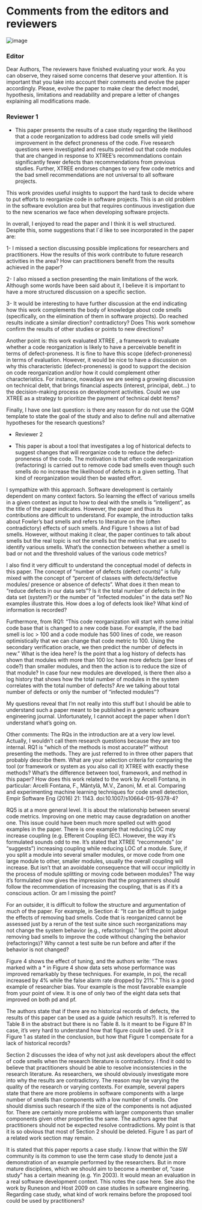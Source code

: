 # Comments from the editors and reviewers

![image](https://cloud.githubusercontent.com/assets/1433964/20149973/8902ced6-a681-11e6-8ad2-3f796cb1807c.png)

### Editor

Dear Authors, 
The reviewers have finished evaluating your work. As you can observe, they raised some concerns that deserve your attention. It is important that you take into account their comments and evolve the paper accordingly. Please,  evolve the paper to make clear the defect model, hypothesis, limitations and readability and prepare a letter of changes explaining all modifications made. 


### Reviewer 1

- This paper presents the results of a case study regarding the likelihood that a code reorganization to address bad code smells will yield improvement in the defect proneness of the code. Five research questions were investigated and results pointed out that code modules that are changed in response to XTREE’s recommendations contain significantly fewer defects than recommendations from previous studies. Further, XTREE endorses changes to very few code metrics and the bad smell recommendations are not universal to all software projects.

This work provides useful insights to support the hard task to decide where to put efforts to reorganize code in software projects. This is an old problem in the software evolution area but that requires continuous investigation due to the new scenarios we face when developing software projects.

In overall, I enjoyed to read the paper and I think it is well structured. Despite this, some suggestions that I´d like to see incorporated in the paper are:

1- I missed a section discussing possible implications for researchers and practitioners. How the results of this work contribute to future research activities in the area? How can practitioners benefit from the results achieved in the paper?

2- I also missed a section presenting the main limitations of the work. Although some words have been said about it, I believe it is important to have a more structured discussion on a specific section.

3- It would be interesting to have further discussion at the end indicating how this work complements the body of knowledge about code smells (specifically, on the elimination of them in software projects). Do reached results indicate a similar direction? contradictory? Does This work somehow confirm the results of other studies or points to new directions?

Another point is: this work evaluated XTREE , a framework to evaluate whether a code reorganization is likely to have a perceivable benefit in terms of defect-proneness. It is fine to have this scope (defect-proneness) in terms of evaluation. However, it would be nice to have a discussion on why this characteristic (defect-proneness) is good to support the decision on code reorganization and/or how it could complement other characteristics. For instance, nowadays we are seeing a growing discussion on technical debt, that brings financial aspects (interest, principal, debt…) to the decision-making process on development activities. Could we use XTREE as a strategy to prioritize the payment of technical debt items?

Finally, I have one last question: is there any reason for do not use the GQM template to state the goal of the study and also to define null and alternative hypotheses for the research questions? 


- Reviewer 2

- This paper is about a tool that investigates a log of historical defects to suggest changes that will reorganize code to reduce the defect-proneness of the code. The motivation is that often code reorganization (refactoring) is carried out to remove code bad smells even though such smells do no increase the likelihood of defects in a given setting. That kind of reorganization would then be wasted effort. 

I sympathize with this approach. Software development is certainly dependent on many context factors. So learning the effect of various smells in a given context as input to how to deal with the smells is “intelligent”, as the title of the paper indicates.
However, the paper and thus its contributions are difficult to understand. For example, the introduction talks about Fowler’s bad smells and refers to literature on the (often contradictory) effects of such smells. And Figure 1 shows a list of bad smells. However, without making it clear, the paper continues to talk about smells but the real topic is not the smells but the metrics that are used to identify various smells. What’s the connection between whether a smell is bad or not and the threshold values of the various code metrics?

I also find it very difficult to understand the conceptual model of defects in this paper. The concept of “number of defects (defect counts)” is fully mixed with the concept of “percent of classes with defects/defective modules/ presence or absence of defects”. What does it then mean to “reduce defects in our data sets”? Is it the total number of defects in the data set (system?) or the number of “infected modules” in the data set? No examples illustrate this. How does a log of defects look like? What kind of information is recorded?

Furthermore, from RQ1: “This code reorganization will start with some initial code base that is changed to a new code base. For example, if the bad smell is loc > 100 and a code module has 500 lines of code, we reason optimistically that we can change that code metric to 100. Using the secondary verification oracle, we then predict the number of defects in new.” What is the idea here? Is the point that a log history of defects has shown that modules with more than 100 loc have more defects (per lines of code?) than smaller modules, and then the action is to reduce the size of that module? In case four new modules are developed, is there then also a log history that shows how the total number of modules in the system correlates with the total number of defects? Are we talking about total number of defects or only the number of “infected modules”?

My questions reveal that I’m not really into this stuff but I should be able to understand such a paper meant to be published in a generic software engineering journal. Unfortunately, I cannot accept the paper when I don’t understand what’s going on.

 

Other comments:
The RQs in the introduction are at a very low level. Actually, I wouldn’t call them research questions because they are too internal. RQ1 is  “which of the methods is most accurate?” without presenting the methods. They are just referred to in three other papers that probably describe them. What are your selection criteria for comparing the tool (or framework or system as you also call it) XTREE with exactly these methods? What’s the difference between tool, framework, and method in this paper? How does this work related to the work by Arcelli Fontana, in particular: Arcelli Fontana, F., Mäntylä, M.V., Zanoni, M. et al. Comparing and experimenting machine learning techniques for code smell detection, Empir Software Eng (2016) 21: 1143. doi:10.1007/s10664-015-9378-4?

 RQ5 is at a more general level. It is about the relationship between several code metrics. Improving on one metric may cause degradation on another one. This issue could have been much more spelled out with good examples in the paper. There is one example that reducing LOC may increase coupling (e.g. Efferent Coupling (EC). However, the way it’s formulated sounds odd to me. It’s stated that XTREE “recommends” (or “suggests”) increasing coupling while reducing LOC of a module. Sure, if you split a module into several smaller modules, or move code from one large module to other, smaller modules, usually the overall coupling will increase.  But isn’t that an avoidable consequence that will occur implicitly in the process of module splitting or moving code between modules? The way it’s formulated now gives the impression that the programmers should follow the recommendation of increasing the coupling, that is as if it’s a conscious action. Or am I missing the point?

For an outsider, it is difficult to follow the structure and argumentation of much of the paper. For example, in Section 4: “It can be difficult to judge the effects of removing bad smells. Code that is reorganized cannot be assessed just by a rerun of the test suite since such reorganizations may not change the system behavior (e.g., refactorings).” Isn’t the point about removing bad smells to improve the code without changing the behavior (refactorings)? Why cannot a test suite be run before and after if the behavior is not changed?

Figure 4 shows the effect of tuning, and the authors write: “The rows marked with a * in Figure 4 show data sets whose performance was improved remarkably  by  these  techniques. For example, in poi, the recall increased by 4% while the false alarm rate dropped by 21%.” This is a good example of researcher bias. Your example is the most favorable example from your point of view. It is one of only two of the eight data sets that improved on both pd and pf.

The authors state that if there are no historical records of defects, the results of this paper can be used as a guide (which results?). It is referred to Table 8 in the abstract but there is no Table 8. Is it meant to be Figure 8? In case, it’s very hard to understand how that figure could be used. Or is it Figure 1 as stated in the conclusion, but how that Figure 1 compensate for a lack of historical records?

Section 2 discusses the idea of why not just ask developers about the effect of code smells when the research literature is contradictory. I find it odd to believe that practitioners should be able to resolve inconsistencies in the research literature. As researchers, we should obviously investigate more into why the results are contradictory. The reason may be varying the quality of the research or varying contexts. For example, several papers state that there are more problems in software components with a large number of smells than components with a low number of smells. One should dismiss such research if the size of the components is not adjusted for. There are certainly more problems with larger components than smaller components given other properties the same. The authors agree that practitioners should not be expected resolve contradictions. My point is that it is so obvious that most of Section 2 should be deleted. Figure 1 as part of a related work section may remain.

It is stated that this paper reports a case study. I know that within the SW community is its common to use the term case study to denote just a demonstration of an example performed by the researchers. But in more mature disciplines, which we should aim to become a member of, “case study” has a certain meaning (e.g. Yin 2003). It would mean an evaluation in a real software development context. This notes the case here. See also the work by Runeson and Host 2009 on case studies in software engineering. Regarding case study, what kind of work remains before the proposed tool could be used by practitioners?
